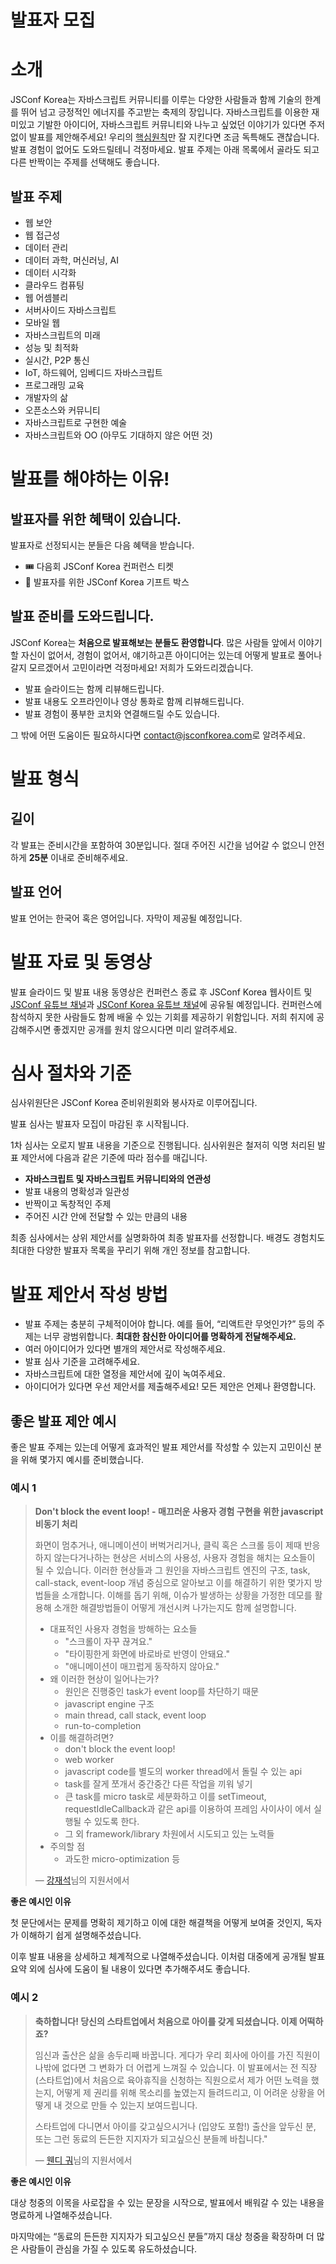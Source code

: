 # 발표자 모집

# 소개

JSConf Korea는 자바스크립트 커뮤니티를 이루는 다양한 사람들과 함께 기술의 한계를 뛰어 넘고 긍정적인 에너지를 주고받는 축제의 장입니다. 자바스크립트를 이용한 재미있고 기발한 아이디어, 자바스크립트 커뮤니티와 나누고 싶었던 이야기가 있다면 주저없이 발표를 제안해주세요! 우리의 [핵심원칙](/ko/code-of-conduct)만 잘 지킨다면 조금 독특해도 괜찮습니다. 발표 경험이 없어도 도와드릴테니 걱정마세요. 발표 주제는 아래 목록에서 골라도 되고 다른 반짝이는 주제를 선택해도 좋습니다.

## 발표 주제

- 웹 보안
- 웹 접근성
- 데이터 관리
- 데이터 과학, 머신러닝, AI
- 데이터 시각화
- 클라우드 컴퓨팅
- 웹 어셈블리
- 서버사이드 자바스크립트
- 모바일 웹
- 자바스크립트의 미래
- 성능 및 최적화
- 실시간, P2P 통신
- IoT, 하드웨어, 임베디드 자바스크립트
- 프로그래밍 교육
- 개발자의 삶
- 오픈소스와 커뮤니티
- 자바스크립트로 구현한 예술
- 자바스크립트와 OO (아무도 기대하지 않은 어떤 것)

# 발표를 해야하는 이유!

## 발표자를 위한 혜택이 있습니다.

발표자로 선정되시는 분들은 다음 혜택을 받습니다.
- 🎟 다음회 JSConf Korea 컨퍼런스 티켓
- 🎁 발표자를 위한 JSConf Korea 기프트 박스


## 발표 준비를 도와드립니다.

JSConf Korea는 **처음으로 발표해보는 분들도 환영합니다**. 많은 사람들 앞에서 이야기할 자신이 없어서, 경험이 없어서, 얘기하고픈 아이디어는 있는데 어떻게 발표로 풀어나갈지 모르겠어서 고민이라면 걱정마세요! 저희가 도와드리겠습니다.

- 발표 슬라이드는 함께 리뷰해드립니다.
- 발표 내용도 오프라인이나 영상 통화로 함께 리뷰해드립니다.
- 발표 경험이 풍부한 코치와 연결해드릴 수도 있습니다.

그 밖에 어떤 도움이든 필요하시다면 [contact@jsconfkorea.com](mailto:contact@jsconfkorea.com)로 알려주세요.

# 발표 형식

## 길이

각 발표는 준비시간을 포함하여 30분입니다. 절대 주어진 시간을 넘어갈 수 없으니 안전하게 **25분** 이내로 준비해주세요.

## 발표 언어

발표 언어는 한국어 혹은 영어입니다. 자막이 제공될 예정입니다.

# 발표 자료 및 동영상

발표 슬라이드 및 발표 내용 동영상은 컨퍼런스 종료 후 JSConf Korea 웹사이트 및 [JSConf 유튜브 채널](https://www.youtube.com/channel/UCzoVCacndDCfGDf41P-z0iA)과 [JSConf Korea 유튜브 채널](https://www.youtube.com/channel/UCkHwMMujxwX2s_nxXFsUcLQ)에 공유될 예정입니다. 컨퍼런스에 참석하지 못한 사람들도 함께 배울 수 있는 기회를 제공하기 위함입니다. 저희 취지에 공감해주시면 좋겠지만 공개를 원치 않으시다면 미리 알려주세요.

# 심사 절차와 기준

심사위원단은 JSConf Korea 준비위원회와 봉사자로 이루어집니다.

발표 심사는 발표자 모집이 마감된 후 시작됩니다.

1차 심사는 오로지 발표 내용을 기준으로 진행됩니다. 심사위원은 철저히 익명 처리된 발표 제안서에 다음과 같은 기준에 따라 점수를 매깁니다.

- **자바스크립트 및 자바스크립트 커뮤니티와의 연관성**
- 발표 내용의 명확성과 일관성
- 반짝이고 독창적인 주제
- 주어진 시간 안에 전달할 수 있는 만큼의 내용

최종 심사에서는 상위 제안서를 실명화하여 최종 발표자를 선정합니다. 배경도 경험치도 최대한 다양한 발표자 목록을 꾸리기 위해 개인 정보를 참고합니다.

# 발표 제안서 작성 방법

- 발표 주제는 충분히 구체적이어야 합니다. 예를 들어, “리액트란 무엇인가?” 등의 주제는 너무 광범위합니다. **최대한 참신한 아이디어를 명확하게 전달해주세요.**
- 여러 아이디어가 있다면 별개의 제안서로 작성해주세요.
- 발표 심사 기준을 고려해주세요.
- 자바스크립트에 대한 열정을 제안서에 깊이 녹여주세요.
- 아이디어가 있다면 우선 제안서를 제출해주세요! 모든 제안은 언제나 환영합니다.

## 좋은 발표 제안 예시

좋은 발표 주제는 있는데 어떻게 효과적인 발표 제안서를 작성할 수 있는지 고민이신 분을 위해 몇가지 예시를 준비했습니다.

### 예시 1

> **Don't block the event loop! - 매끄러운 사용자 경험 구현을 위한 javascript 비동기 처리**
>
> 화면이 멈추거나, 애니메이션이 버벅거리거나, 클릭 혹은 스크롤 등이 제때 반응하지 않는다거나하는 현상은 서비스의 사용성, 사용자 경험을 해치는 요소들이 될 수 있습니다. 이러한 현상들과 그 원인을 자바스크립트 엔진의 구조, task, call-stack, event-loop 개념 중심으로 알아보고 이를 해결하기 위한 몇가지 방법들을 소개합니다. 이해를 돕기 위해, 이슈가 발생하는 상황을 가정한 데모를 활용해 소개한 해결방법들이 어떻게 개선시켜 나가는지도 함께 설명합니다.
>
> - 대표적인 사용자 경험을 방해하는 요소들
>   - "스크롤이 자꾸 끊겨요."
>   - "타이핑한게 화면에 바로바로 반영이 안돼요."
>   - "애니메이션이 매끄럽게 동작하지 않아요."
> - 왜 이러한 현상이 일어나는가?
>   - 원인은 진행중인 task가 event loop를 차단하기 때문
>   - javascript engine 구조
>   - main thread, call stack, event loop
>   - run-to-completion
> - 이를 해결하려면?
>   - don't block the event loop!
>   - web worker
>   - javascript code를 별도의 worker thread에서 돌릴 수 있는 api
>   - task를 잘게 쪼개서 중간중간 다른 작업을 끼워 넣기
>   - 큰 task를 micro task로 세분화하고 이를 setTimeout, requestIdleCallback과 같은 api를 이용하여 프레임 사이사이 에서 실행될 수 있도록 한다.
>   - 그 외 framework/library 차원에서 시도되고 있는 노력들
> - 주의할 점
>   - 과도한 micro-optimization 등
>
> — [강재석](https://twitter.com/kang89kr)님의 지원서에서

**좋은 예시인 이유**

첫 문단에서는 문제를 명확히 제기하고 이에 대한 해결책을 어떻게 보여줄 것인지, 독자가 이해하기 쉽게 설명해주셨습니다.

이후 발표 내용을 상세하고 체계적으로 나열해주셨습니다. 이처럼 대중에게 공개될 발표 요약 외에 심사에 도움이 될 내용이 있다면 추가해주셔도 좋습니다.

### 예시 2

> **축하합니다! 당신의 스타트업에서 처음으로 아이를 갖게 되셨습니다. 이제 어떡하죠?**
>
> 임신과 출산은 삶을 송두리째 바꿉니다. 게다가 우리 회사에 아이를 가진 직원이 나밖에 없다면 그 변화가 더 어렵게 느껴질 수 있습니다. 이 발표에서는 전 직장(스타트업)에서 처음으로 육아휴직을 신청하는 직원으로서 제가 어떤 노력을 했는지, 어떻게 제 권리를 위해 목소리를 높였는지 들려드리고, 이 어려운 상황을 어떻게 내 것으로 만들 수 있는지 보여드립니다.
>
> 스타트업에 다니면서 아이를 갖고싶으시거나 (입양도 포함!) 출산을 앞두신 분, 또는 그런 동료의 든든한 지지자가 되고싶으신 분들께 바칩니다."
>
> — [웬디 궈](https://twitter.com/wendygwo)님의 지원서에서

**좋은 예시인 이유**

대상 청중의 이목을 사로잡을 수 있는 문장을 시작으로, 발표에서 배워갈 수 있는 내용을 명료하게 나열해주셨습니다.

마지막에는 “동료의 든든한 지지자가 되고싶으신 분들”까지 대상 청중을 확장하며 더 많은 사람들이 관심을 가질 수 있도록 유도하셨습니다.
